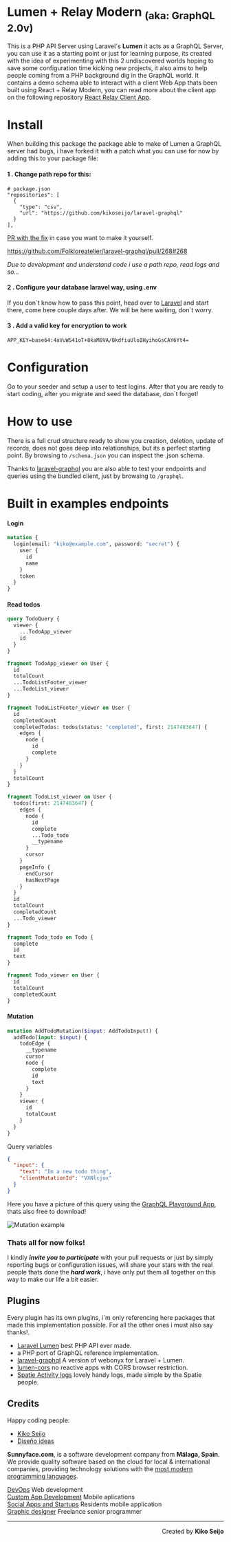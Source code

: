 # Lumen + Relay Modern <sub>(aka: GraphQL 2.0v)</sub>

This is a PHP API Server using Laravel´s **Lumen** it acts as a GraphQL Server, you can use it as a starting point or just for learning purpose, its created with the idea of experimenting with this 2 undiscovered worlds hoping to save some configuration time kicking new projects, it also aims to help people coming from a PHP background dig in the GraphQL world. It contains a demo schema able to interact with a client Web App thats been built using React + Relay Modern, you can read more about the client app on the following repository [React Relay Client App](https://github.com/kikoseijo/react-relay-app).

# Install

When building this package the package able to make of Lumen a GraphQL server had bugs, i have forked it with a patch what you can use for now by adding this to your package file:

#### 1 . Change path repo for this:

```
# package.json
"repositories": [
  {
    "type": "csv",
    "url": "https://github.com/kikoseijo/laravel-graphql"
  }
],
```

[PR with the fix](https://github.com/Folkloreatelier/laravel-graphql/pull/268) in case you want to make it yourself.

https://github.com/Folkloreatelier/laravel-graphql/pull/268#268

_Due to development and understand code i use a path repo, read logs and so..._

#### 2 . Configure your database laravel way, using .env

If you don´t know how to pass this point, head over to [Laravel](http//laravel.com) and start there, come here couple days after. We will be here waiting, don´t worry.

#### 3 . Add a valid key for encryption to work

```
APP_KEY=base64:4aVuW541oT+8kaM8VA/BkdfiuUloIHyihoGsCAY6Yt4=
```

# Configuration

Go to your seeder and setup a user to test logins. After that you are ready to start coding, after you migrate and seed the database, don´t forget!

# How to use

There is a full crud structure ready to show you creation, deletion, update of records, does not goes deep into relationships, but its a perfect starting point. By browsing to `/schema.json` you can inspect the .json schema.

Thanks to [laravel-graphql](https://github.com/Folkloreatelier/laravel-graphql) you are also able to test your endpoints and queries using the bundled client, just by browsing to `/graphql`.

# Built in examples endpoints

#### Login

```graphql
mutation {
  login(email: "kiko@example.com", password: "secret") {
    user {
      id
      name
    }
    token
  }
}
```

#### Read todos

```graphql
query TodoQuery {
  viewer {
    ...TodoApp_viewer
    id
  }
}

fragment TodoApp_viewer on User {
  id
  totalCount
  ...TodoListFooter_viewer
  ...TodoList_viewer
}

fragment TodoListFooter_viewer on User {
  id
  completedCount
  completedTodos: todos(status: "completed", first: 2147483647) {
    edges {
      node {
        id
        complete
      }
    }
  }
  totalCount
}

fragment TodoList_viewer on User {
  todos(first: 2147483647) {
    edges {
      node {
        id
        complete
        ...Todo_todo
        __typename
      }
      cursor
    }
    pageInfo {
      endCursor
      hasNextPage
    }
  }
  id
  totalCount
  completedCount
  ...Todo_viewer
}

fragment Todo_todo on Todo {
  complete
  id
  text
}

fragment Todo_viewer on User {
  id
  totalCount
  completedCount
}
```

#### Mutation

```graphql
mutation AddTodoMutation($input: AddTodoInput!) {
  addTodo(input: $input) {
    todoEdge {
      __typename
      cursor
      node {
        complete
        id
        text
      }
    }
    viewer {
      id
      totalCount
    }
  }
}
```

Query variables

```json
{
  "input": {
    "text": "Im a new todo thing",
    "clientMutationId": "VXNlcjox"
  }
}
```

Here you have a picture of this query using the [GraphQL Playground App](https://github.com/graphcool/graphql-playground), thats also free to download!

![Mutation example](/public/img/mutation.png?raw=true 'Mutation GraphQL Playground example')

### Thats all for now folks!

I kindly **_invite you to participate_** with your pull requests or just by simply reporting bugs or configuration issues, will share your stars with the real people thats done the **_hard work_**, i have only put them all together on this way to make our life a bit easier.

## Plugins

Every plugin has its own plugins, i´m only referencing here packages that made this implementation possible. For all the other ones i must also say thanks!.

* [Laravel Lumen](http://lumen.laravel.com) best PHP API ever made.
* [](https://github.com/webonyx/graphql-php) a PHP port of GraphQL reference implementation.
* [laravel-graphql](https://github.com/Folkloreatelier/laravel-graphql) A version of webonyx for Laravel + Lumen.
* [lumen-cors](https://github.com/digiaonline/lumen-cors) no reactive apps with CORS browser restriction.
* [Spatie Activity logs](https://github.com/spatie/laravel-activitylog) lovely handy logs, made simple by the Spatie people.

## Credits

Happy coding people:

* [Kiko Seijo](http://kikoseijo.com 'Laravel, React, Vue, Mobile freelancer in Málaga')
* [Diseño ideas](http://disenoideas.com 'Real estate website designer in Marbella')

**Sunnyface.com**, is a software development company from **Málaga, Spain**. We provide quality software based on the cloud for local & international companies, providing technology solutions with the [most modern programming languages](https://sunnyface.com/tecnologia/ 'Programador experto react y vue en Málaga').

[DevOps](https://sunnyface.com 'Programador ios málaga Marbella') Web development  
[Custom App Development](https://gestorapp.com 'Gestor de aplicaciones moviles en málaga, mijas, marbella') Mobile aplications  
[Social Apps and Startups](https://sosvecinos.com 'Plataforma móvil para la gestion de comunidades') Residents mobile application  
[Graphic designer](https://kikoseijo.com 'Programador freelance movil y Laravel') Freelance senior programmer

---

<div dir=rtl markdown=1>Created by <b>Kiko Seijo</b></div>
